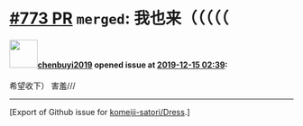 # [\#773 PR](https://github.com/komeiji-satori/Dress/pull/773) `merged`: 我也来（（（（（

#### <img src="https://avatars.githubusercontent.com/u/26303007?u=3b58194fb917fcf5d80c7476deb4aa7f10395019&v=4" width="50">[chenbuyi2019](https://github.com/chenbuyi2019) opened issue at [2019-12-15 02:39](https://github.com/komeiji-satori/Dress/pull/773):

希望收下）
害羞///




-------------------------------------------------------------------------------



[Export of Github issue for [komeiji-satori/Dress](https://github.com/komeiji-satori/Dress).]
